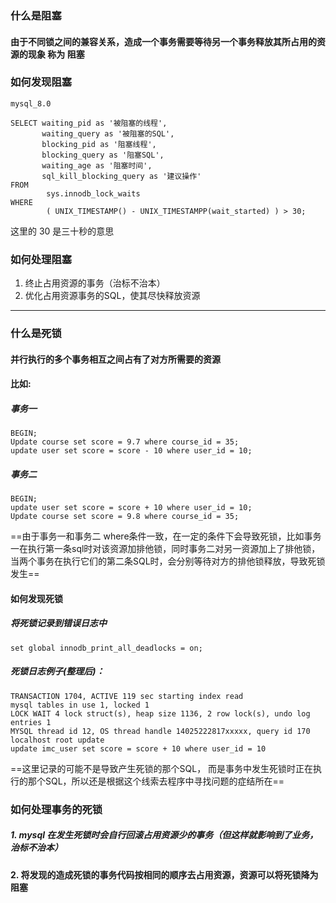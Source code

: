 ### 什么是阻塞

#### 由于不同锁之间的兼容关系，造成一个事务需要等待另一个事务释放其所占用的资源的现象 称为 阻塞



### 如何发现阻塞

`mysql_8.0`

```mysql
SELECT waiting_pid as '被阻塞的线程',
       waiting_query as '被阻塞的SQL',
       blocking_pid as '阻塞线程',
       blocking_query as '阻塞SQL',
       waiting_age as '阻塞时间',
       sql_kill_blocking_query as '建议操作'
FROM
		sys.innodb_lock_waits
WHERE
		( UNIX_TIMESTAMP() - UNIX_TIMESTAMPP(wait_started) ) > 30;
```

这里的 30 是三十秒的意思



### 如何处理阻塞

1. 终止占用资源的事务（治标不治本）
2. 优化占用资源事务的SQL，使其尽快释放资源

------



### 什么是死锁

#### 并行执行的多个事务相互之间占有了对方所需要的资源



#### 比如:

##### 事务一

```mysql
BEGIN;
Update course set score = 9.7 where course_id = 35;
update user set score = score - 10 where user_id = 10;
```

##### 事务二

```mysql
BEGIN;
update user set score = score + 10 where user_id = 10;
Update course set score = 9.8 where course_id = 35;
```



==由于事务一和事务二 where条件一致，在一定的条件下会导致死锁，比如事务一在执行第一条sql时对该资源加排他锁，同时事务二对另一资源加上了排他锁，当两个事务在执行它们的第二条SQL时，会分别等待对方的排他锁释放，导致死锁发生==

#### 

#### 如何发现死锁

##### 将死锁记录到错误日志中

```mysql
set global innodb_print_all_deadlocks = on;
```



##### 死锁日志例子(整理后)：

```shell
TRANSACTION 1704, ACTIVE 119 sec starting index read
mysql tables in use 1, locked 1
LOCK WAIT 4 lock struct(s), heap size 1136, 2 row lock(s), undo log entries 1
MYSQL thread id 12, OS thread handle 14025222817xxxxx, query id 170 localhost root update
update imc_user set score = score + 10 where user_id = 10

```

==这里记录的可能不是导致产生死锁的那个SQL， 而是事务中发生死锁时正在执行的那个SQL，所以还是根据这个线索去程序中寻找问题的症结所在==



### 如何处理事务的死锁

##### 1. mysql 在发生死锁时会自行回滚占用资源少的事务（但这样就影响到了业务，治标不治本）

#### 2. 将发现的造成死锁的事务代码按相同的顺序去占用资源，资源可以将死锁降为阻塞



